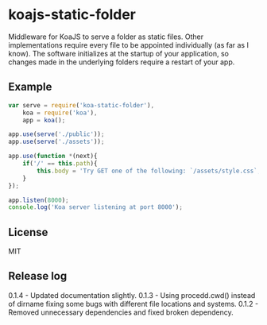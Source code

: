 # koajs-static-folder

Middleware for KoaJS to serve a folder as static files. Other implementations require every file to be appointed individually (as far as I know). The software initializes at the startup of your application, so changes made in the underlying folders require a restart of your app.

## Example
```js
var serve = require('koa-static-folder'),
    koa = require('koa'),
    app = koa();

app.use(serve('./public'));
app.use(serve('./assets'));

app.use(function *(next){
    if('/' == this.path){
        this.body = 'Try GET one of the following: `/assets/style.css`,`/public/blabla.json`,`/public/style.css`';
    }
});

app.listen(8000);
console.log('Koa server listening at port 8000');
```

## License
  MIT

## Release log

0.1.4 - Updated documentation slightly.
0.1.3 - Using procedd.cwd() instead of dirname fixing some bugs with different file locations and systems.
0.1.2 - Removed unnecessary dependencies and fixed broken dependency.